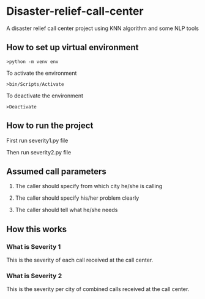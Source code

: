 # Disaster-relief-call-center

A disaster relief call center project using KNN algorithm and some NLP tools

## How to set up virtual environment

    >python -m venv env

To activate the environment

    >bin/Scripts/Activate

To deactivate the environment

    >Deactivate

## How to run the project

First run severity1.py file

Then run severity2.py file

## Assumed call parameters

1. The caller should specify from which city he/she is calling

2. The caller should specify his/her problem clearly

3. The caller should tell what he/she needs

## How this works

### What is Severity 1

This is the severity of each call received at the call center.

### What is Severity 2

This is the severity per city of combined calls received at the call center.
